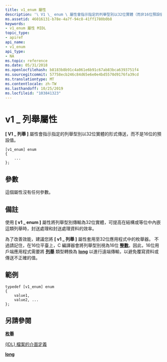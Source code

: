 ```yaml
---
title: v1_enum 屬性
description: '\ V1 \_ enum \ 屬性會指示指定的列舉型別以32位實體（而非16位預設值）傳輸。'
ms.assetid: 46016131-b78e-4a7f-94c8-41ff1780b0b8
keywords:
- v1_enum 屬性 MIDL
topic_type:
- apiref
api_name:
- v1_enum
api_type:
- NA
ms.topic: reference
ms.date: 05/31/2018
ms.openlocfilehash: b8183b8b91c4a061e6b91c67ab83bca6393751f4
ms.sourcegitcommit: 57758ecb246c84d65e6e0e4bd5570d9176fa39cd
ms.translationtype: MT
ms.contentlocale: zh-TW
ms.lasthandoff: 10/25/2019
ms.locfileid: "103841323"
---
```

# <a name="v1_enum-attribute"></a>v1 \_ 列舉屬性

**\[ V1 \_ 列舉 \]** 屬性會指示指定的列舉型別以32位實體的形式傳送，而不是16位的預設值。

``` syntax
[v1_enum] enum 
{
    ...
};
```

## <a name="parameters"></a>參數

這個屬性沒有任何參數。

## <a name="remarks"></a>備註

使用 **\[ v1 \_ enum \]** 屬性將列舉型別傳輸為32位實體，可提高在結構或等位中內嵌這類列舉時，封送處理和封送處理資料的效率。

為了改善效能，建議您將 **\[ v1 \_ 列舉 \]** 屬性套用至32位應用程式中的枚舉器。 不過請記住，在16位平臺上，C 編譯器會將列舉型別視為16位 [**整數**](int.md)。因此，16位用戶端應用程式需要將 [**列舉**](enum.md) 類型轉換為 [**long**](long.md) 以進行遠端傳輸，以避免覆寫資料或傳送不正確的值。

## <a name="examples"></a>範例

``` syntax
typedef [v1_enum] enum 
{
    value1, 
    value2, ...
};
```

## <a name="see-also"></a>另請參閱

<dl> <dt>

[**枚舉**](enum.md)
</dt> <dt>

[ (IDL) 檔案的介面定義](interface-definition-idl-file.md)
</dt> <dt>

[**long**](long.md)
</dt> </dl>

 

 





